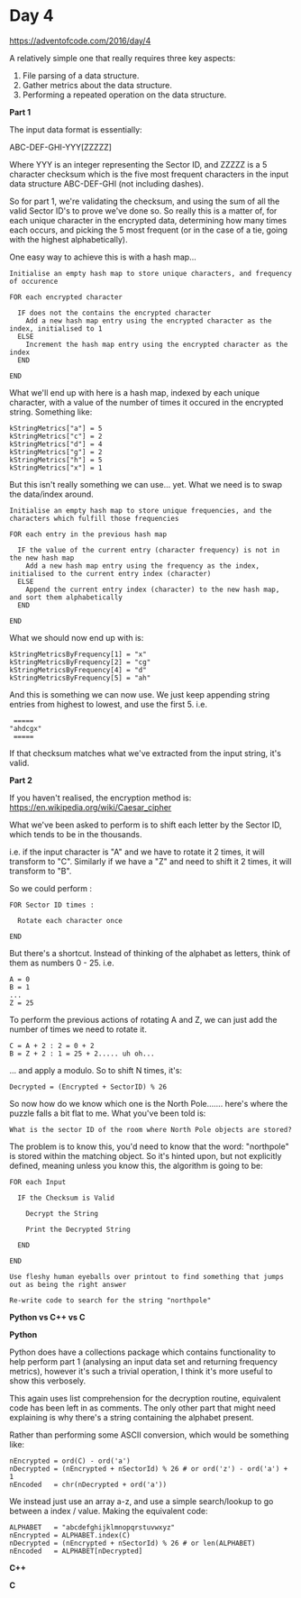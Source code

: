 # Day 4

https://adventofcode.com/2016/day/4

A relatively simple one that really requires three key aspects:

1. File parsing of a data structure.
2. Gather metrics about the data structure.
3. Performing a repeated operation on the data structure.

**Part 1**

The input data format is essentially:

ABC-DEF-GHI-YYY[ZZZZZ]

Where YYY is an integer representing the Sector ID, and ZZZZZ is a 5 character checksum which is the five most frequent characters in the input data structure ABC-DEF-GHI (not including dashes).

So for part 1, we're validating the checksum, and using the sum of all the valid Sector ID's to prove we've done so.  So really this is a matter of, for each unique character in the encrypted data, determining how many times each occurs, and picking the 5 most frequent (or in the case of a tie, going with the highest alphabetically).

One easy way to achieve this is with a hash map...

    Initialise an empty hash map to store unique characters, and frequency of occurence

    FOR each encrypted character
    
      IF does not the contains the encrypted character
        Add a new hash map entry using the encrypted character as the index, initialised to 1
      ELSE
        Increment the hash map entry using the encrypted character as the index
      END

    END

What we'll end up with here is a hash map, indexed by each unique character, with a value of the number of times it occured in the encrypted string.  Something like:

    kStringMetrics["a"] = 5
    kStringMetrics["c"] = 2
    kStringMetrics["d"] = 4
    kStringMetrics["g"] = 2
    kStringMetrics["h"] = 5
    kStringMetrics["x"] = 1

But this isn't really something we can use... yet.  What we need is to swap the data/index around.

    Initialise an empty hash map to store unique frequencies, and the characters which fulfill those frequencies
    
    FOR each entry in the previous hash map
    
      IF the value of the current entry (character frequency) is not in the new hash map
        Add a new hash map entry using the frequency as the index, initialised to the current entry index (character)
      ELSE
        Append the current entry index (character) to the new hash map, and sort them alphabetically
      END
      
    END

What we should now end up with is:

    kStringMetricsByFrequency[1] = "x"
    kStringMetricsByFrequency[2] = "cg"
    kStringMetricsByFrequency[4] = "d"
    kStringMetricsByFrequency[5] = "ah"

And this is something we can now use.  We just keep appending string entries from highest to lowest, and use the first 5.  i.e.

     =====
    "ahdcgx"
     =====

If that checksum matches what we've extracted from the input string, it's valid.

**Part 2**

If you haven't realised, the encryption method is: https://en.wikipedia.org/wiki/Caesar_cipher

What we've been asked to perform is to shift each letter by the Sector ID, which tends to be in the thousands.

i.e. if the input character is "A" and we have to rotate it 2 times, it will transform to "C".  Similarly if we have a "Z" and need to shift it 2 times, it will transform to "B".

So we could perform :

    FOR Sector ID times :
    
      Rotate each character once
      
    END

But there's a shortcut.  Instead of thinking of the alphabet as letters, think of them as numbers 0 - 25.  i.e.

    A = 0
    B = 1
    ...
    Z = 25
    
To perform the previous actions of rotating A and Z, we can just add the number of times we need to rotate it.

    C = A + 2 : 2 = 0 + 2
    B = Z + 2 : 1 = 25 + 2..... uh oh...

... and apply a modulo.  So to shift N times, it's:

    Decrypted = (Encrypted + SectorID) % 26

So now how do we know which one is the North Pole....... here's where the puzzle falls a bit flat to me.  What you've been told is:

    What is the sector ID of the room where North Pole objects are stored?

The problem is to know this, you'd need to know that the word: "northpole" is stored within the matching object.  So it's hinted upon, but not explicitly defined, meaning unless you know this, the algorithm is going to be:

    FOR each Input
    
      IF the Checksum is Valid
      
        Decrypt the String
        
        Print the Decrypted String
        
      END
      
    END
    
    Use fleshy human eyeballs over printout to find something that jumps out as being the right answer
    
    Re-write code to search for the string "northpole"

**Python vs C++ vs C**

**Python**

Python does have a collections package which contains functionality to help perform part 1 (analysing an input data set and returning frequency metrics), however it's such a trivial operation, I think it's more useful to show this verbosely.

This again uses list comprehension for the decryption routine, equivalent code has been left in as comments.  The only other part that might need explaining is why there's a string containing the alphabet present.

Rather than performing some ASCII conversion, which would be something like:

    nEncrypted = ord(C) - ord('a')
    nDecrypted = (nEncrypted + nSectorId) % 26 # or ord('z') - ord('a') + 1
    nEncoded   = chr(nDecrypted + ord('a'))

We instead just use an array a-z, and use a simple search/lookup to go between a index / value.  Making the equivalent code:

    ALPHABET   = "abcdefghijklmnopqrstuvwxyz"
    nEncrypted = ALPHABET.index(C)
    nDecrypted = (nEncrypted + nSectorId) % 26 # or len(ALPHABET)
    nEncoded   = ALPHABET[nDecrypted]

**C++**

**C**
